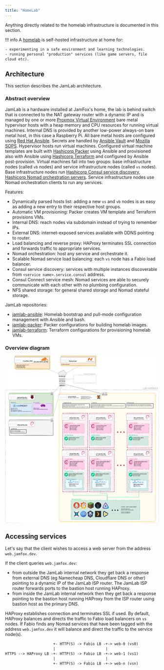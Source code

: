 ```yaml
---
title: "HomeLab"
---
```


Anything directly related to the homelab infrastructure is documented in this section.

!!! info
    A [homelab](https://old.reddit.com/r/homelab/) is self-hosted infrastructure at home for:

    - experimenting in a safe environment and learning technologies.
    - running personal "production" services (like game servers, file cloud etc).

## Architecture

This section describes the JamLab architecture.

### Abstract overview

JamLab is a hardware installed at JamFox's home, the lab is behind switch that is connected to the NAT gateway router with a dynamic IP and is managed by one or more [Proxmox Virtual Environment](https://www.proxmox.com/en/proxmox-ve) bare metal hypervisor hosts with a heap memory and CPU resources for running virtual machines. Internal DNS is provided by another low-power always-on bare metal host, in this case a Raspberry Pi. All bare metal hosts are configured using [Red Hat Ansible](https://www.ansible.com/). Secrets are handled by [Ansible Vault](https://docs.ansible.com/ansible/latest/cli/ansible-vault.html) and [Mozilla SOPS](https://github.com/mozilla/sops). Hypervisor hosts run virtual machines. Configured virtual machine templates are built with [Hashicorp Packer](https://www.packer.io/) using Ansible and provisioned also with Ansible using [Hashicorp Terraform](https://www.terraform.io/) and configured by Ansible post-provision. Virtual machines fall into two groups: base infrastructure nodes (called `vb` nodes) and service infrastructure nodes (called `vs` nodes). Base infrastructure nodes run [Hashicorp Consul service discovery](https://www.consul.io/), [Hashicorp Nomad orchestration servers](https://www.hashicorp.com/products/nomad). Service infrastructure nodes use Nomad orchestration clients to run any services.

Features:

- Dynamically parsed hosts list: adding a new `vs` and `vb` nodes is as easy as adding a new entry to their respective host groups.
- Automatic VM provisioning: Packer creates VM template and Terraform provisions VMs.
- Internal DNS: reach nodes via subdomain instead of trying to remember IPs.
- External DNS: internet-exposed services available with DDNS pointing to router.
- Load balancing and reverse proxy: HAProxy terminates SSL connection and forwards traffic to appropriate services.  
- Nomad orchestration: host any service and orchestrate it.
- Scalable Nomad service load balancing: each `vs` node has a Fabio load balancer.
- Consul service discovery: services with multiple instances discoverable from `<service name>.service.consul` address.
- Consul Connect service mesh: Nomad services are able to securely communicate with each other with no plumbing configuration.
- NFS shared storage: for general shared storage and Nomad stateful storage.

JamLab repositories:

- [jamlab-ansible](https://github.com/JamFox/jamlab-ansible): Homelab bootstrap and pull-mode configuration management with Ansible and bash.
- [jamlab-packer](https://github.com/JamFox/jamlab-packer): Packer configurations for building homelab images.
- [jamlab-terraform](https://github.com/JamFox/jamlab-terraform): Terraform configurations for provisioning homelab VMs.

### Overview diagram

![jamlab-overview diagram](attachments/jamlab-overview.png)

## Accessing services

Let's say that the client wishes to access a web server from the address `web.jamfox.dev`.

If the client queries `web.jamfox.dev`:

- from outside the JamLab internal network they get back a response from external DNS (eg Namecheap DNS, Cloudflare DNS or other) pointing to a dynamic IP of the JamLab ISP router. The JamLab ISP router forwards ports to the bastion host running HAProxy.
- from inside the JamLab internal network then they get back a response pointing to the bastion host running HAProxy from the ISP router using bastion host as the primary DNS.

HAProxy establishes connection and terminates SSL if used. By default, HAProxy balances and directs the traffic to Fabio load balancers on `vs` nodes. If Fabio finds any Nomad services that have been tagged with the address `web.jamfox.dev` it will balance and direct the traffic to the service node(s).

```
                      +- HTTP(S) -> Fabio LB -+-> web-0 (vs0)
                      |                       |
HTTPS --> HAProxy LB -+- HTTP(S) -> Fabio LB -+-> web-1 (vs1)
                      |                       |
                      +- HTTP(S) -> Fabio LB -+-> web-n (vsn)
```

